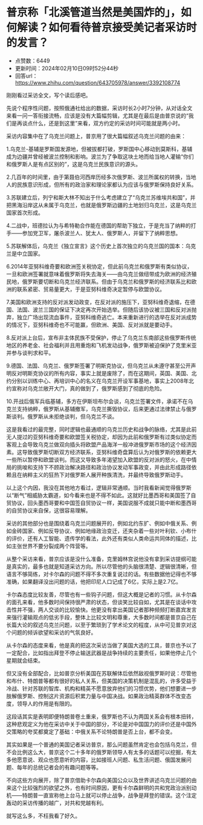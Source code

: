 # 普京称「北溪管道当然是美国炸的」，如何解读？如何看待普京接受美记者采访时的发言？
- 点赞数：6449
- 更新时间：2024年02月10日09时52分44秒
- 回答url：https://www.zhihu.com/question/643705978/answer/3392108774
<body>
 <p data-pid="tFMCKwPL">刚刚看过采访全文，写个读后感吧。</p>
 <p data-pid="GIsXjnQE">先说个程序性问题，按照俄通社给出的数据，采访时长2小时7分钟，从对话全文来看一问一答衔接流畅，应该是没有大篇幅剪辑，尤其是在最后是由普京说的“我们是再谈点什么，还是到这里”来看，双方约定的采访时间可能就是两小时。</p>
 <p data-pid="ufm_Z0B9">采访内容集中在了乌克兰问题上，普京用了很大篇幅叙述乌克兰问题的由来：</p>
 <p data-pid="eOWHKHl9">1.乌克兰-基辅是罗斯国发源地，但被拔都打破，罗斯国中心移动到莫斯科，基辅成为边疆并曾经被波兰控制和影响。波兰为了争取这块土地而给当地人灌输“你们和俄罗斯人是有点区别的”，这是乌克兰民族意识的源头。</p>
 <p data-pid="Fy8KDAej">2.几百年的时间里，由于第聂伯河西岸历经多次俄罗斯、波兰所属权的转换，当地人的民族意识形成，但所有的政治家和理论家都认为应该与俄罗斯保持良好关系。</p>
 <p data-pid="Zp2ByQ32">3.苏联建立后，列宁和斯大林不知出于什么考虑建立了“乌克兰苏维埃共和国”，并把黑海沿岸这从未属于乌克兰，也就是俄罗斯边疆的土地划归乌克兰，这是乌克兰国家首次形成。</p>
 <p data-pid="UO0Dx8sm">4.二战中，班德拉认为与希特勒合作能在德国的帮助下独立，于是充当了纳粹的打手——参加党卫军，屠杀波兰人、犹太人、俄罗斯人，并留下了纳粹思想。</p>
 <p data-pid="pMTw6zqS">5.苏联解体后，乌克兰《独立宣言》这个历史上首次独立的乌克兰国的国本：乌克兰是中立国家。</p>
 <p data-pid="IMOIRDSm">6.2014年亚努科维奇要和欧洲签关税协定，但此前乌克兰和俄罗斯有类似协议，一旦和欧洲签署就意味着俄罗斯将失去海关——由乌克兰做纽带成为欧洲的经济殖民地，俄罗斯要切断和乌克兰经济联系。但由于乌克兰和俄罗斯的经济联系比和欧洲的联系紧密、贸易量更大，于是亚努科维奇决定暂停与欧盟协议。</p>
 <p data-pid="6WtVK67V">7.美国和欧洲支持的反对派发动政变，在反对派的施压下，亚努科维奇退缩，在德国、法国、波兰三国的保证下决定再次开始选举。但随后该协议被三国和反对派抛弃，独立广场出现流血事件，亚努科维奇逃亡。本来重新进行的选举在反对派成势的情况下，亚努科维奇也不可能赢，但欧洲、美国、反对派就是要动手。</p>
 <p data-pid="vGWXFsN-">8.反对派上台后，宣布非主体民族不受保护，停止了乌克兰东南部这些俄罗斯传统地区的养老金、社会福利并且用重炮和飞机发动战争，俄罗斯被迫保护了克里米亚并参与谈判求和平。</p>
 <p data-pid="AarkBm8d">9.德国、法国、乌克兰、俄罗斯签署了明斯克协议，但乌克兰从未遵守甚至公开声明反对明斯克协议的所有内容，事实上就是废除了，而在这期间，英国、美国、北约分别以训练中心、再培训中心的名义在乌克兰开设军事基地，事实上2008年北约宣称对乌克兰敞开大门，真的做到了，俄罗斯感到了彻底的危险。</p>
 <p data-pid="QSp4wxfm">10.开战后俄军兵临基辅，多方在伊斯坦布尔会谈，乌克兰签署文件，承诺不在乌克兰支持纳粹，俄罗斯从基辅撤军，乌克兰撕毁协议，后来更通过法律禁止与俄罗斯谈判。俄罗斯从未拒绝谈判，但乌克兰不谈。</p>
 <p data-pid="NHpovJtY">这是我看过的最完整，同时逻辑也最通顺的乌克兰历史和战争的脉络，尤其是此前无人提过的亚努科维奇要和欧盟签关税协定，却因为此前和俄罗斯有过类似协定而客观上会导致乌克兰做双向插头将欧盟产品海洋一般冲进俄罗斯市场的这个经济因素。这导致俄罗斯切断双方经济联系，亚努科维奇盘算后认为对俄罗斯的依赖更大一些所以暂停和欧盟谈判。而这又导致多年渴望加入欧盟的反对派的怒火，在中情局的挑唆和支持下不顾政治解决路径和政治协议发动军事政变，并由此形成路径依赖且在纳粹主义的狂热下对俄罗斯人展开种族清洗，并最终导致俄罗斯动手。</p>
 <p data-pid="uOIEZHVw">以上这个内因，我没在其他地方看过，逻辑非常通顺。当时我看新闻觉得俄罗斯以“断气”相威胁太霸道，如今看来也是不得不如此。这就好比墨西哥和美国签了自贸协议，回头墨西哥要和中国签自贸协议一样，美国说服不成就只能中断和墨西哥的自贸协议来自保，这很容易理解。</p>
 <p data-pid="QcyvmJ3q">采访的其他部分也是围绕着乌克兰问题展开的，例如北约东扩、例如中俄关系、例如金砖国家、例如反导协议、例如地缘政治变迁，还夹杂着一些对叶利钦、小布什的评价，还有人工智能、遗传学的看法，此外还有类似人类命运共同体的描述，比如主张世界不要分裂成两个阵营等。</p>
 <p data-pid="ChBpq9sq">从整个采访来看，普京应该是没什么准备，克里姆林宫说他没有拿到采访提纲可能是真实的，最多也就是知道采访方向。所以尽管他的头脑很清楚、逻辑很清晰，但语言不够简练，对卡尔森的问题不得不多次重复说过的话。有些数据他记得也不够准确，如果翻译没出问题的话，他把印尼人口记成了6亿，实际上是2.7亿。</p>
 <p data-pid="B-WN_Noa">卡尔森态度比较友善，尽管也有一些钩子问题，但这大概是记者的习惯。从卡尔森的面孔来看，他多数时间保持很严肃的状态，但谈笑比较自如，尤其是在谈话中攻击性并不强，两人交谈的比较愉快。他更没有拿出美国记者那种频频打断嘉宾发言来强行灌输观点的低劣手段，整体上比较文明和尊重，大多数时间都是普京自己在长篇大论的叙述乌克兰问题，以至于繁琐到了学术论文的程度，从中可见普京对这个问题的倾诉欲望和采访的气氛良好。</p>
 <p data-pid="0aso8iSX">从卡尔森的态度来看，他是真的把这次采访当做了美国大选的工具，普京也予以了一定配合，比如指出拜登不停止输送武器是战争持续的主要责任，如果他停止几个星期就会结束。</p>
 <p data-pid="MQu2N8Rf">但又没有全部配合，比如普京分析美国在苏联解体后依然敌视俄罗斯时说：尽管他和布什、特朗普等都有很好的私人关系，但美国的决策机制是混乱的，许多受益于冷战、针对苏联的智库、机构和精英不愿意放弃他们的习惯优势，他们想要进一步肢解俄罗斯、控制这片资源后积累力量与中国决战。如果政治精英群体不改变态度，领导人的作用是有限的。</p>
 <p data-pid="lySy-7kL">这段话其实是表明即便特朗普卷土重来，俄罗斯也不认为两国关系会有根本扭转，这种悲观定义为他在采访中关于中国的部分，不论是对中国国力的评价还是中国外交策略的夸奖都奠定了基础：中俄关系不论特朗普是否上台，都不会变。</p>
 <p data-pid="H8Dj-D9w">其实如果是一个普通的美国记者采访普京，那么问题虽然肯定也会包括乌克兰，但不会比例这么大，普京这个二十多年的俄罗斯领导人有太多的话题可以挖掘，有太多他愿意说、观众也愿意听的内容，比如接班人问题、私生活问题、俄国发展问题、每年的总统记者会的有趣问题等等。</p>
 <p data-pid="-epS8yOl">不向这些方向展开，除了普京借助卡尔森向美国公众以及世界讲述乌克兰问题的由来这个比较强烈的欲望之外，也有时间原因，更有卡尔森鲜明的共和党政治派别动机——特朗普一直宣称他上台马上就可以停止战争，战争是拜登的错误。这个注定轰动的采访传播的越广，对共和党越有利。</p>
 <p data-pid="AqYkvwDi">就写这么多，不枉我看了好久。</p>
</body>